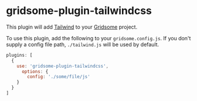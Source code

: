 # gridsome-plugin-tailwindcss

This plugin will add [Tailwind](http://tailwindcss.com) to your
[Gridsome](http://gridsome.org) project.

To use this plugin, add the following to your `gridsome.config.js`. If you
don't supply a config file path, `./tailwind.js` will be used by default.

```javascript
plugins: [
  {
    use: 'gridsome-plugin-tailwindcss',
      options: {
        config: './some/file/js'
    }
  }
]
```
